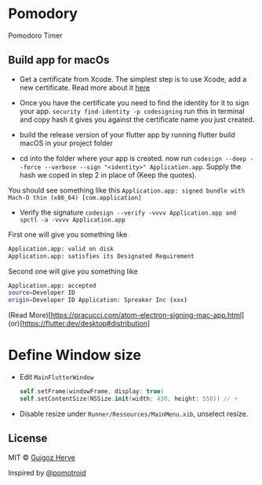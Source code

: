 # Pomodory

Pomodoro Timer

## Build app for macOs

- Get a certificate from Xcode. 
The simplest step is to use Xcode, add a new certificate. 
Read more about it [here](https://help.apple.com/xcode/mac/current/#/dev154b28f09)

- Once you have the certificate you need to find the identity for it to sign your app.
`security find-identity -p codesigning` run this in terminal and copy hash it gives you against the certificate name you just created.

- build the release version of your flutter app by running flutter build macOS in your project folder

- cd into the folder where your app is created. 
now run `codesign --deep --force --verbose --sign "<identity>" Application.app`.
Supply the hash we coped in step 2 in place of (Keep the quotes).

You should see something like this `Application.app: signed bundle with Mach-O thin (x86_64) [com.application]`

- Verify the signature `codesign --verify -vvvv Application.app and spctl -a -vvvv Application.app`

First one will give you something like

```bash
Application.app: valid on disk
Application.app: satisfies its Designated Requirement
```

Second one will give you something like

```bash
Application.app: accepted
source=Developer ID
origin=Developer ID Application: Spreaker Inc (xxx)
```
(Read More)[https://pracucci.com/atom-electron-signing-mac-app.html] (or)[https://flutter.dev/desktop#distribution]

# Define Window size

- Edit `MainFlutterWindow`
  ```swift
  self.setFrame(windowFrame, display: true)
  self.setContentSize(NSSize.init(width: 430, height: 550)) // +
  ```

- Disable resize
under `Runner/Ressources/MainMenu.xib`, unselect resize.

## License

MIT &copy; [Guigoz Herve](https://github.com/herveGuigoz)

Inspired by [@pomotroid](https://github.com/Splode/pomotroid)

